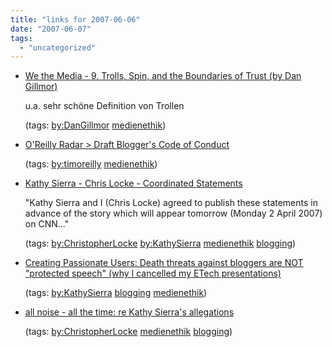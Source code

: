 ```yaml
---
title: "links for 2007-06-06"
date: "2007-06-07"
tags: 
  - "uncategorized"
---
```


- [We the Media - 9. Trolls, Spin, and the Boundaries of Trust (by Dan Gillmor)](http://www.authorama.com/we-the-media-10.html)
    
    u.a. sehr schöne Definition von Trollen
    
    (tags: [by:DanGillmor](http://del.icio.us/heinzwittenbrink/by:DanGillmor) [medienethik](http://del.icio.us/heinzwittenbrink/medienethik))
    
- [O'Reilly Radar > Draft Blogger's Code of Conduct](http://radar.oreilly.com/archives/2007/04/draft_bloggers_1.html)
    
    (tags: [by:timoreilly](http://del.icio.us/heinzwittenbrink/by:timoreilly) [medienethik](http://del.icio.us/heinzwittenbrink/medienethik))
    
- [Kathy Sierra - Chris Locke - Coordinated Statements](http://www.rageboy.com/statements-sierra-locke.html)
    
    "Kathy Sierra and I (Chris Locke) agreed to publish these statements in advance of the story which will appear tomorrow (Monday 2 April 2007) on CNN..."
    
    (tags: [by:ChristopherLocke](http://del.icio.us/heinzwittenbrink/by:ChristopherLocke) [by:KathySierra](http://del.icio.us/heinzwittenbrink/by:KathySierra) [medienethik](http://del.icio.us/heinzwittenbrink/medienethik) [blogging](http://del.icio.us/heinzwittenbrink/blogging))
    
- [Creating Passionate Users: Death threats against bloggers are NOT "protected speech" (why I cancelled my ETech presentations)](http://headrush.typepad.com/creating_passionate_users/2007/03/as_i_type_this_.html)
    
    (tags: [by:KathySierra](http://del.icio.us/heinzwittenbrink/by:KathySierra) [blogging](http://del.icio.us/heinzwittenbrink/blogging) [medienethik](http://del.icio.us/heinzwittenbrink/medienethik))
    
- [all noise - all the time: re Kathy Sierra's allegations](http://www.rageboy.com/2007/03/re-kathy-sierras-allegations.html)
    
    (tags: [by:ChristopherLocke](http://del.icio.us/heinzwittenbrink/by:ChristopherLocke) [medienethik](http://del.icio.us/heinzwittenbrink/medienethik) [blogging](http://del.icio.us/heinzwittenbrink/blogging))
